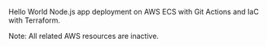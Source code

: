 Hello World Node.js app deployment on AWS ECS with Git Actions and IaC with Terraform.

Note: All related AWS resources are inactive.
